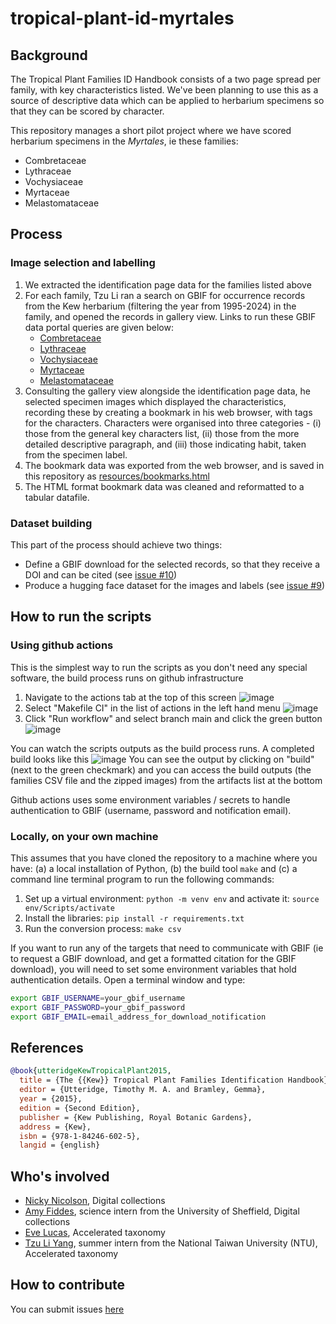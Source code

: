 # tropical-plant-id-myrtales

## Background

The Tropical Plant Families ID Handbook consists of a two page spread per family, with key characteristics listed. We've been planning to use this as a source of descriptive data which can be applied to herbarium specimens so that they can be scored by character.

This repository manages a short pilot project where we have scored herbarium specimens in the *Myrtales*, ie these families:

- Combretaceae
- Lythraceae
- Vochysiaceae
- Myrtaceae 
- Melastomataceae

## Process

### Image selection and labelling
1. We extracted the identification page data for the families listed above
2. For each family, Tzu Li ran a search on GBIF for occurrence records from the Kew herbarium (filtering the year from 1995-2024) in the family, and opened the records in gallery view. Links to run these GBIF data portal queries are given below:
    - [Combretaceae](https://www.gbif.org/occurrence/gallery?dataset_key=cd6e21c8-9e8a-493a-8a76-fbf7862069e5&taxon_key=2431&year=1995,2024&advanced=1)
    - [Lythraceae](https://www.gbif.org/occurrence/gallery?dataset_key=cd6e21c8-9e8a-493a-8a76-fbf7862069e5&taxon_key=6684&year=1995,2024&advanced=1)
    - [Vochysiaceae](https://www.gbif.org/occurrence/gallery?dataset_key=cd6e21c8-9e8a-493a-8a76-fbf7862069e5&taxon_key=3231623&year=1995,2024&advanced=1)
    - [Myrtaceae](https://www.gbif.org/occurrence/gallery?dataset_key=cd6e21c8-9e8a-493a-8a76-fbf7862069e5&taxon_key=5014&year=1995,2024&advanced=1) 
    - [Melastomataceae](https://www.gbif.org/occurrence/gallery?dataset_key=cd6e21c8-9e8a-493a-8a76-fbf7862069e5&taxon_key=6683&year=1995,2024&advanced=1)
3. Consulting the gallery view alongside the identification page data, he selected specimen images which displayed the characteristics, recording these by creating a bookmark in his web browser, with tags for the characters. Characters were organised into three categories - (i) those from the general key characters list, (ii) those from the more detailed descriptive paragraph, and (iii) those indicating habit, taken from the specimen label.
4. The bookmark data was exported from the web browser, and is saved in this repository as [resources/bookmarks.html](resources/bookmarks.html)
5. The HTML format bookmark data was cleaned and reformatted to a tabular datafile.

### Dataset building

This part of the process should achieve two things:
- Define a GBIF download for the selected records, so that they receive a DOI and can be cited (see [issue #10](https://github.com/KewBridge/tropical-plant-id-myrtales/issues/10))
- Produce a hugging face dataset for the images and labels (see [issue #9](https://github.com/KewBridge/tropical-plant-id-myrtales/issues/9)) 

## How to run the scripts

### Using github actions
This is the simplest way to run the scripts as you don't need any special software, the build process runs on github infrastructure
1. Navigate to the actions tab at the top of this screen
    ![image](https://github.com/user-attachments/assets/3e9de8b7-e22b-466f-a2fa-a0a235f14e15)
2. Select "Makefile CI" in the list of actions in the left hand menu
    ![image](https://github.com/user-attachments/assets/47b5d7a3-529d-4139-92f3-7e0d52258090)
3. Click "Run workflow" and select branch main and click the green button
    ![image](https://github.com/user-attachments/assets/a9a047da-b4d5-4f4c-be1c-1f8f3032c945)

You can watch the scripts outputs as the build process runs. A completed build looks like this ![image](https://github.com/user-attachments/assets/3612a2c5-9e71-4d5c-9a0e-913713772ce7)
You can see the output by clicking on "build" (next to the green checkmark) and you can access the build outputs (the families CSV file and the zipped images) from the artifacts list at the bottom

Github actions uses some environment variables / secrets to handle authentication to GBIF (username, password and notification email).

### Locally, on your own machine
This assumes that you have cloned the repository to a machine where you have: (a) a local installation of Python, (b) the build tool `make` and (c) a command line terminal program to run the following commands:

1. Set up a virtual environment: `python -m venv env` and activate it: `source env/Scripts/activate`
2. Install the libraries: `pip install -r requirements.txt`
3. Run the conversion process: `make csv`

If you want to run any of the targets that need to communicate with GBIF (ie to request a GBIF download, and get a formatted citation for the GBIF download), you will need to set some environment variables that hold authentication details. Open a terminal window and type:
```bash
export GBIF_USERNAME=your_gbif_username
export GBIF_PASSWORD=your_gbif_password
export GBIF_EMAIL=email_address_for_download_notification
```

## References
```bibtex
@book{utteridgeKewTropicalPlant2015,
  title = {The {{Kew}} Tropical Plant Families Identification Handbook},
  editor = {Utteridge, Timothy M. A. and Bramley, Gemma},
  year = {2015},
  edition = {Second Edition},
  publisher = {Kew Publishing, Royal Botanic Gardens},
  address = {Kew},
  isbn = {978-1-84246-602-5},
  langid = {english}
```

## Who's involved

- [Nicky Nicolson](https://github.com/nickynicolson), Digital collections
- [Amy Fiddes](https://github.com/amyfiddes), science intern from the University of Sheffield, Digital collections
- [Eve Lucas](https://github.com/el12kg), Accelerated taxonomy
- [Tzu Li Yang](TzuLiYang), summer intern from the National Taiwan University (NTU), Accelerated taxonomy

## How to contribute

You can submit issues [here](https://github.com/KewBridge/tropical-plant-id-myrtales/issues)
